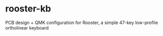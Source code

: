 # rooster-kb
PCB design + QMK configuration for Rooster, a simple 47-key low-profile ortholinear keyboard
